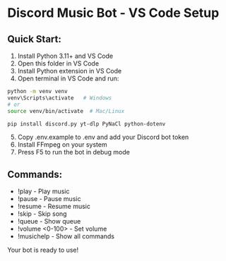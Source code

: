 # Discord Music Bot - VS Code Setup

## Quick Start:

1. Install Python 3.11+ and VS Code
2. Open this folder in VS Code
3. Install Python extension in VS Code
4. Open terminal in VS Code and run:

```bash
python -m venv venv
venv\Scripts\activate   # Windows
# or
source venv/bin/activate  # Mac/Linux

pip install discord.py yt-dlp PyNaCl python-dotenv
```

5. Copy .env.example to .env and add your Discord bot token
6. Install FFmpeg on your system
7. Press F5 to run the bot in debug mode

## Commands:
- !play <song> - Play music
- !pause - Pause music  
- !resume - Resume music
- !skip - Skip song
- !queue - Show queue
- !volume <0-100> - Set volume
- !musichelp - Show all commands

Your bot is ready to use!
